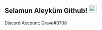 ## Selamun Aleyküm Github! <img src="https://cdn.discordapp.com/emojis/888711638755188766.png" width="25px">

Discord Account:
Grave#0708
